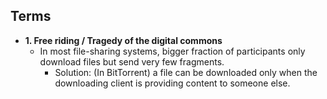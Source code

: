 ## Terms
- **1. Free riding / Tragedy of the digital commons**
  - In most file-sharing systems, bigger fraction of participants only download files but send very few fragments. 
    - Solution: (In BitTorrent) a file can be downloaded only when the downloading client is providing content to someone else.
